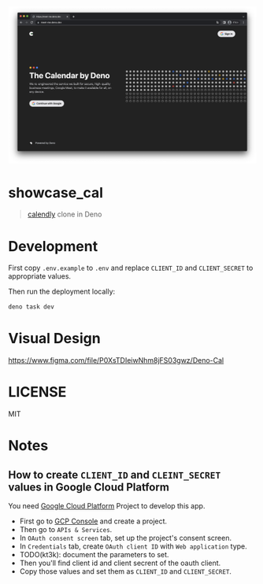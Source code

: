 ![](./doc/screenshot.png)

# showcase_cal

> [calendly](https://calendly.com/) clone in Deno

# Development

First copy `.env.example` to `.env` and replace `CLIENT_ID` and `CLIENT_SECRET`
to appropriate values.

Then run the deployment locally:

```sh
deno task dev
```
# Visual Design

https://www.figma.com/file/P0XsTDIeiwNhm8jFS03gwz/Deno-Cal

# LICENSE

MIT

# Notes

## How to create `CLIENT_ID` and `CLEINT_SECRET` values in Google Cloud Platform

You need [Google Cloud Platform](https://console.cloud.google.com/) Project to develop this app.

- First go to [GCP Console](https://console.cloud.google.com/) and create a project.
- Then go to `APIs & Services`.
- In `OAuth consent screen` tab, set up the project's consent screen.
- In `Credentials` tab, create `OAuth client ID` with `Web application` type.
- TODO(kt3k): document the parameters to set.
- Then you'll find client id and client secrent of the oauth client.
- Copy those values and set them as `CLIENT_ID` and `CLIENT_SECRET`.
